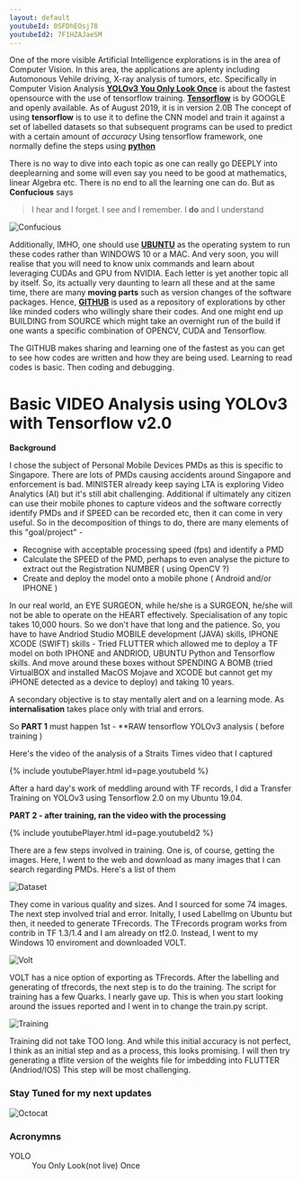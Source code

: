 ```yaml
---
layout: default
youtubeId: 0SFDhEOsj78
youtubeId2: 7F1HZAJaeSM
---
```

One of the more visible Artificial Intelligence explorations is in the area of Computer Vision.  In this area, the applications are aplenty including Automonous Vehile driving, X-ray analysis of tumors, etc.  Specifically in Computer Vision Analysis [**YOLOv3 You Only Look Once**](https://pjreddie.com/darknet/yolo) is about the fastest opensource with the use of tensorflow training. [**Tensorflow**](https://www.tensorflow.org) is by GOOGLE and openly available.  As of August 2019, it is in version 2.0B  The concept of using **tensorflow** is to use it to define the CNN model and train it against a set of labelled datasets so that subsequent programs can be used to predict with a certain amount of _accuracy_ Using tensorflow framework, one normally define the steps using [**python**](https://www.python.org/)

There is no way to dive into each topic as one can really go DEEPLY into deeplearning and some will even say you need to be good at mathematics, linear Algebra etc.  There is no end to all the learning one can do.  But as **Confucious** says 

> I hear and I forget. I see and I remember. I **do** and I understand

![Confucious](https://images.squarespace-cdn.com/content/v1/5b75ac0285ede1b470f58ae2/1552088225978-9XEWSHS4194OKJHGN1NT/ke17ZwdGBToddI8pDm48kNw2TxbujJdl1BY0ObYEVqFZw-zPPgdn4jUwVcJE1ZvWQUxwkmyExglNqGp0IvTJZamWLI2zvYWH8K3-s_4yszcp2ryTI0HqTOaaUohrI8PIxNSqkGYWRfQ32Ht0-atPWoWydOhR6u9hVXQnrilM_0IKMshLAGzx4R3EDFOm1kBS/IMG_6154.JPG?format=1000w)

Additionally, IMHO, one should use [**UBUNTU**](https://ubuntu.com/) as the operating system to run these codes rather than WINDOWS 10 or a MAC.  And very soon, you will realise that you will need to know unix commands and learn about leveraging CUDAs and GPU from NVIDIA.  Each letter is yet another topic all by itself.  So, its actually very daunting to learn all these and at the same time, there are many **moving parts** such as version changes of the software packages.  Hence, [**GITHUB**](https://github.com/) is used as a repository of explorations by other like minded coders who willingly share their codes.  And one might end up BUILDING from SOURCE which might take an overnight run of the build if one wants a specific combination of OPENCV, CUDA and Tensorflow.  

The GITHUB makes sharing and learning one of the fastest as you can get to see how codes are written and how they are being used.  Learning to read codes is basic.  Then coding and debugging.  

# Basic VIDEO Analysis using YOLOv3 with Tensorflow v2.0

**Background**  

I chose the subject of Personal Mobile Devices PMDs as this is specific to Singapore. There are lots of PMDs causing accidents around Singapore and enforcement is bad.  MINISTER already keep saying LTA is exploring Video Analytics (AI) but it's still abit challenging.  Additional if ultimately any citizen can use their mobile phones to capture videos and the software correctly identify PMDs and if SPEED can be recorded etc, then it can come in very useful.  So in the decomposition of things to do, there are many elements of this "goal/project" -

* Recognise with acceptable processing speed (fps) and identify a PMD
* Calculate the SPEED of the PMD, perhaps to even analyse the picture to extract out the Registration NUMBER ( using OpenCV ?)
* Create and deploy the model onto a mobile phone ( Android and/or IPHONE )

In our real world, an EYE SURGEON, while he/she is a SURGEON, he/she will not be able to operate on the HEART effectively. Specialisation of any topic takes 10,000 hours.  So we don't have that long and the patience.  So, you have to have Andriod Studio MOBILE development (JAVA) skills, IPHONE XCODE (SWIFT) skills - Tried FLUTTER which allowed me to deploy a TF model on both IPHONE and ANDRIOD, UBUNTU Python and Tensorflow skills.  And move around these boxes without SPENDING A BOMB (tried VirtualBOX and installed MacOS Mojave and XCODE but cannot get my iPHONE detected as a device to deploy) and taking 10 years. 

A secondary objective is to stay mentally alert and on a learning mode.  As **internalisation** takes place only with trial and errors.

So **PART 1** must happen 1st - **RAW tensorflow YOLOv3 analysis ( before training )

Here's the video of the analysis of a Straits Times video that I captured

{% include youtubePlayer.html id=page.youtubeId %}

After a hard day's work of meddling around with TF records, I did a Transfer Training on YOLOv3 using Tensorflow 2.0 on my Ubuntu 19.04.

**PART 2 - after training, ran the video with the processing**

{% include youtubePlayer.html id=page.youtubeId2 %}

There are a few steps involved in training.  One is, of course, getting the images. Here, I went to the web and download as many images that I can search regarding PMDs.  Here's a list of them

![Dataset](images/DATA.jpg)

They come in various quality and sizes.  And I sourced for some 74 images.  The next step involved trial and error.  Initally, I used LabelImg on Ubuntu but then, it needed to generate TFrecords. The TFrecords program works from contrib in TF 1.3/1.4 and I am already on tf2.0.  Instead, I went to my Windows 10 enviroment and downloaded VOLT.

![Volt](/images/VOIT.jpg)

VOLT has a nice option of exporting as TFrecords.  After the labelling and generating of tfrecords, the next step is to do the training.  The script for training has a few Quarks.  I nearly gave up.  This is when you start looking around the issues reported and I went in to change the train.py script.

![Training](/images/TRAIN.jpg)

Training did not take TOO long.  And while this initial accuracy is not perfect, I think as an initial step and as a process, this looks promising.  I will then try generating a tflite version of the weights file for imbedding into FLUTTER (Andriod/IOS)  This step will be most challenging. 

### Stay Tuned for my next updates

![Octocat](https://github.githubassets.com/images/icons/emoji/octocat.png)

### Acronymns 

<dl>
<dt>YOLO</dt><dd>You Only Look(not live) Once</dd>
</dl>
